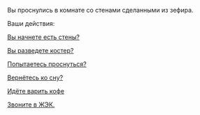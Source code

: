 Вы проснулись в комнате со стенами сделанными из зефира.

Ваши действия:

[Вы начнете есть стены?](eating-walls/eating-marshmallows.md)

[Вы разведете костер?](light-fire/fire.md)

[Попытаетесь проснуться?](awaken/awaken.md)

[Вернётесь ко сну?](sleep/zefir.md)

[Идёте варить кофе](awaken/stand-up/coffee/coffee.md)

[Звоните в ЖЭК.](buildings-dep/buildings-dep.md)